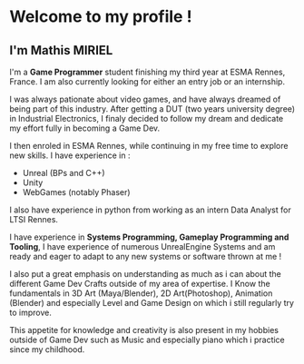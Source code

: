 # Welcome to my profile !

## I'm Mathis MIRIEL

I'm a **Game Programmer** student finishing my third year at ESMA Rennes, France.
I am also currently looking for either an entry job or an internship.

I was always pationate about video games, and have always dreamed of being part of this industry.
After getting a DUT (two years university degree) in Industrial Electronics, I finaly decided to follow my dream and dedicate my effort fully in becoming a Game Dev.

I then enroled in ESMA Rennes, while continuing in my free time to explore new skills.
I have experience in :

- Unreal (BPs and C++)
- Unity
- WebGames (notably Phaser)

I also have experience in python from working as an intern Data Analyst for LTSI Rennes.

I have experience in **Systems Programming, Gameplay Programming and Tooling**, I have experience of numerous UnrealEngine Systems and am ready and eager to adapt to any new systems or software thrown at me !

I also put a great emphasis on understanding as much as i can about the different Game Dev Crafts outside of my area of expertise.
I Know the fundamentals in 3D Art (Maya/Blender), 2D Art(Photoshop), Animation (Blender) and especially Level and Game Design on which i still regularly try to improve.

This appetite for knowledge and creativity is also present in my hobbies outside of Game Dev such as Music and especially piano which i practice since my childhood.


<!--
**Elhexiar/Elhexiar** is a ✨ _special_ ✨ repository because its `README.md` (this file) appears on your GitHub profile.

Here are some ideas to get you started:

- 🔭 I’m currently working on ...
- 🌱 I’m currently learning ...
- 👯 I’m looking to collaborate on ...
- 🤔 I’m looking for help with ...
- 💬 Ask me about ...
- 📫 How to reach me: ...
- 😄 Pronouns: ...
- ⚡ Fun fact: ...
-->
